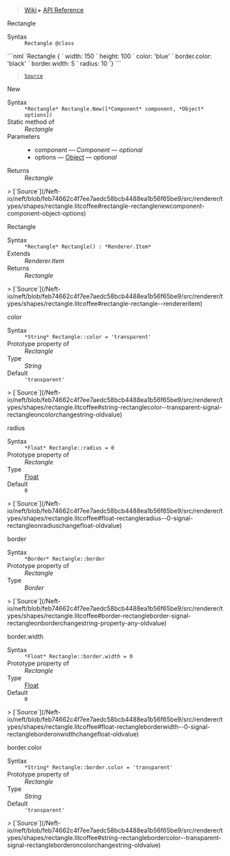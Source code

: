 > [Wiki](Home) ▸ [API Reference](API-Reference)

Rectangle
<dl><dt>Syntax</dt><dd><code>Rectangle @class</code></dd></dl>
```nml
`Rectangle {
`   width: 150
`   height: 100
`   color: 'blue'
`   border.color: 'black'
`   border.width: 5
`   radius: 10
`}
```

> [`Source`](/Neft-io/neft/blob/feb74662c4f7ee7aedc58bcb4488ea1b56f65be9/src/renderer/types/shapes/rectangle.litcoffee#rectangle-class)

New
<dl><dt>Syntax</dt><dd><code>&#x2A;Rectangle&#x2A; Rectangle.New([&#x2A;Component&#x2A; component, &#x2A;Object&#x2A; options])</code></dd><dt>Static method of</dt><dd><i>Rectangle</i></dd><dt>Parameters</dt><dd><ul><li>component — <i>Component</i> — <i>optional</i></li><li>options — <a href="/Neft-io/neft/wiki/Utils-API#isobject">Object</a> — <i>optional</i></li></ul></dd><dt>Returns</dt><dd><i>Rectangle</i></dd></dl>
> [`Source`](/Neft-io/neft/blob/feb74662c4f7ee7aedc58bcb4488ea1b56f65be9/src/renderer/types/shapes/rectangle.litcoffee#rectangle-rectanglenewcomponent-component-object-options)

Rectangle
<dl><dt>Syntax</dt><dd><code>&#x2A;Rectangle&#x2A; Rectangle() : &#x2A;Renderer.Item&#x2A;</code></dd><dt>Extends</dt><dd><i>Renderer.Item</i></dd><dt>Returns</dt><dd><i>Rectangle</i></dd></dl>
> [`Source`](/Neft-io/neft/blob/feb74662c4f7ee7aedc58bcb4488ea1b56f65be9/src/renderer/types/shapes/rectangle.litcoffee#rectangle-rectangle--rendereritem)

color
<dl><dt>Syntax</dt><dd><code>&#x2A;String&#x2A; Rectangle::color = 'transparent'</code></dd><dt>Prototype property of</dt><dd><i>Rectangle</i></dd><dt>Type</dt><dd><i>String</i></dd><dt>Default</dt><dd><code>'transparent'</code></dd></dl>
> [`Source`](/Neft-io/neft/blob/feb74662c4f7ee7aedc58bcb4488ea1b56f65be9/src/renderer/types/shapes/rectangle.litcoffee#string-rectanglecolor--transparent-signal-rectangleoncolorchangestring-oldvalue)

radius
<dl><dt>Syntax</dt><dd><code>&#x2A;Float&#x2A; Rectangle::radius = 0</code></dd><dt>Prototype property of</dt><dd><i>Rectangle</i></dd><dt>Type</dt><dd><a href="/Neft-io/neft/wiki/Utils-API#isfloat">Float</a></dd><dt>Default</dt><dd><code>0</code></dd></dl>
> [`Source`](/Neft-io/neft/blob/feb74662c4f7ee7aedc58bcb4488ea1b56f65be9/src/renderer/types/shapes/rectangle.litcoffee#float-rectangleradius--0-signal-rectangleonradiuschangefloat-oldvalue)

border
<dl><dt>Syntax</dt><dd><code>&#x2A;Border&#x2A; Rectangle::border</code></dd><dt>Prototype property of</dt><dd><i>Rectangle</i></dd><dt>Type</dt><dd><i>Border</i></dd></dl>
> [`Source`](/Neft-io/neft/blob/feb74662c4f7ee7aedc58bcb4488ea1b56f65be9/src/renderer/types/shapes/rectangle.litcoffee#border-rectangleborder-signal-rectangleonborderchangestring-property-any-oldvalue)

border.width
<dl><dt>Syntax</dt><dd><code>&#x2A;Float&#x2A; Rectangle::border.width = 0</code></dd><dt>Prototype property of</dt><dd><i>Rectangle</i></dd><dt>Type</dt><dd><a href="/Neft-io/neft/wiki/Utils-API#isfloat">Float</a></dd><dt>Default</dt><dd><code>0</code></dd></dl>
> [`Source`](/Neft-io/neft/blob/feb74662c4f7ee7aedc58bcb4488ea1b56f65be9/src/renderer/types/shapes/rectangle.litcoffee#float-rectangleborderwidth--0-signal-rectangleborderonwidthchangefloat-oldvalue)

border.color
<dl><dt>Syntax</dt><dd><code>&#x2A;String&#x2A; Rectangle::border.color = 'transparent'</code></dd><dt>Prototype property of</dt><dd><i>Rectangle</i></dd><dt>Type</dt><dd><i>String</i></dd><dt>Default</dt><dd><code>'transparent'</code></dd></dl>
> [`Source`](/Neft-io/neft/blob/feb74662c4f7ee7aedc58bcb4488ea1b56f65be9/src/renderer/types/shapes/rectangle.litcoffee#string-rectanglebordercolor--transparent-signal-rectangleborderoncolorchangestring-oldvalue)

